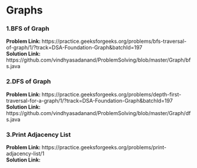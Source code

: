 <h1> Graphs </h1>
<h3>1.BFS of Graph</h3>
<b>Problem Link: </b>https://practice.geeksforgeeks.org/problems/bfs-traversal-of-graph/1/?track=DSA-Foundation-Graph&batchId=197 <br>
<b>Solution Link: </b> https://github.com/vindhyasadanand/ProblemSolving/blob/master/Graph/bfs.java<br>

<h3>2.DFS of Graph</h3>
<b>Problem Link: </b> https://practice.geeksforgeeks.org/problems/depth-first-traversal-for-a-graph/1/?track=DSA-Foundation-Graph&batchId=197 <br>
<b>Solution Link: </b> https://github.com/vindhyasadanand/ProblemSolving/blob/master/Graph/dfs.java<br>

<h3>3.Print Adjacency List</h3>
<b>Problem Link: </b> https://practice.geeksforgeeks.org/problems/print-adjacency-list/1 <br>
<b>Solution Link: </b>  <br>

